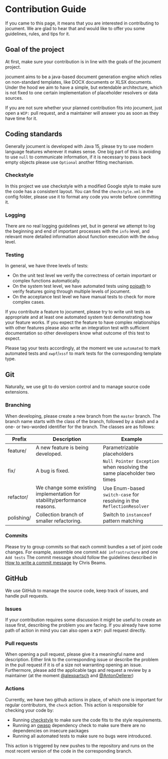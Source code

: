 # Contribution Guide
If you came to this page, it means that you are interested in 
contributing to jocument.
We are glad to hear that and would like to offer you some guidelines,
rules, and tips for it.

## Goal of the project
At first, make sure your contribution is in line with the goals of the 
jocument project.

jocument aims to be a java-based document generation engine which 
relies on non-standard templates, like DOCX documents or XLSX documents.
Under the hood we aim to have a simple, but extendable architecture,
which is not fixed to one certain implementation of placeholder
resolvers or data sources.

If you are not sure whether your planned contribution fits into 
jocument, just open a `WIP:` pull request, and a maintainer will answer
you as soon as they have time for it.

## Coding standards
Generally jocument is developed with Java 15, please try to use modern
language features wherever it makes sense.
One big part of this is avoiding to use `null` to communicate 
information, if it is necessary to pass back empty objects please use
`Optional` another fitting mechanism.

### Checkstyle
In this project we use checkstyle with a modified Google style to make 
sure the code has a consistent layout.
You can find the `checkstyle.xml` in the config folder, please use
it to format any code you wrote before committing it.


### Logging
There are no real logging guidelines yet, but in general we attempt to
log the beginning and end of important processes with the `info` level,
and relevant more detailed information about function execution with 
the `debug` level.

### Testing
In general, we have three levels of tests:
* On the unit test level we verify the correctness of certain important
or complex functions automatically.
* On the system test level, we have automated tests using 
[poipath](https://github.com/DDS-GmbH/poipath) to verify features
going through multiple levels of jocument.
* On the acceptance test level we have manual tests to check for more
complex cases.

If you contribute a feature to jocument, please try to write unit tests
as appropriate and at least one automated system test demonstrating how 
your feature works.
If you expect the feature to have complex relationships with other
features please also write an integration test with sufficient
documentation so other developers know what outcome of this test to
expect.

Please tag your tests accordingly, at the moment we use `automated`
to mark automated tests and `xwpf`/`xssf` to mark tests for the
corresponding template type.

## Git
Naturally, we use git to do version control and to manage
 source code extensions.

### Branching
When developing, please create a new branch from the `master` branch.
The branch name starts with the class of the branch, followed by a
slash and a one- or two-worded identifier for the branch.
The classes are as follows:

| Prefix     | Description                                                               | Example                                                                |
|------------|---------------------------------------------------------------------------|------------------------------------------------------------------------|
| feature/   | A new feature is being developed.                                         | Parametrizable placeholders                                            |
| fix/       | A bug is fixed.                                                           | `Null Pointer Exception` when resolving the same placeholder two times |
| refactor/  | We change some existing implementation for stability/performance reasons. | Use Enum-based `switch-case` for resolving in the `ReflectionResolver` |
| polishing/ | Collection branch of smaller refactoring.                                 | Switch to `instanceof` pattern matching                                |

### Commits
Please try to group commits so that each commit bundles a set of
joint code changes.
For example, assemble one commit `Add infrastructure` and one 
`Add tests`
The commit message should follow the guidelines described in 
[How to write a commit message](https://chris.beams.io/posts/git-commit/)
by Chris Beams.

## GitHub
We use GitHub to manage the source code, keep track of issues, and
handle pull requests.

### Issues
If your contribution requires some discussion it might be useful
to create an issue first, describing the problem you are facing.
If you already have some path of action in mind you can also open a
 `WIP:` pull request directly.

### Pull requests
When opening a pull request, please give it a meaningful name and
description.
Either link to the corresponding issue or describe the problem in the
pull request if it is of a size not warranting opening an issue.
Furthermore, please add the applicable tags and request a review by
a maintainer (at the moment [@alexpartsch](https://github.com/alexpartsch)
and [@AntonOellerer](https://github.com/AntonOellerer))

### Actions
Currently, we have two github actions in place, of which one is
important for regular contributors, the `check` action.
This action is responsible for checking your code by:
* Running [checkstyle](https://checkstyle.org/)
to make sure the code fits to the style requirements.
* Running an [owasp](https://owasp.org/www-project-dependency-check/)
dependency check to make sure there are no dependencies on 
insecure packages
* Running all automated tests to make sure no bugs were introduced.

This action is triggered by new pushes to the repository and runs on 
the most recent version of the code in the corresponding branch.